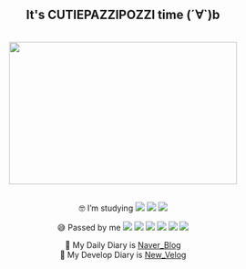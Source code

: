 <div align="center">
  
## It's CUTIEPAZZIPOZZI time (´∀`)b

<br>

<img src="./image/가젤들썩들썩.gif" width="400" height="250"/>

<br>
<br>

🤓 I’m studying
<img src="https://img.shields.io/badge/Java-ED8B00?style=for-the-badge&logo=java&logoColor=white">
<img src="https://img.shields.io/badge/typescript-blue?style=for-the-badge&logo=typescript&logoColor=white">
<img src="https://img.shields.io/badge/MySQL-4479A1?style=for-the-badge&logo=mysql&logoColor=white">

😅 Passed by me 
<img src="https://img.shields.io/badge/HTML-239120?style=for-the-badge&logo=html5&logoColor=white">
<img src="https://img.shields.io/badge/CSS-239120?&style=for-the-badge&logo=css3&logoColor=white">
<img src="https://img.shields.io/badge/JavaScript-F7DF1E?&style=for-the-badge&logo=javascript3&logoColor=white">
<img src="https://img.shields.io/badge/C%2B%2B-00599C?style=for-the-badge&logo=c%2B%2B&logoColor=white">
<img src="https://img.shields.io/badge/C-00599C?style=for-the-badge&logo=c&logoColor=white">
<img src="https://img.shields.io/badge/Spring-6DB33F?style=for-the-badge&logo=spring&logoColor=white">


🙌 My Daily Diary is
[Naver_Blog](https://blog.naver.com/sugamypapa)
  <br>
🙌 My Develop Diary is
[New_Velog](https://velog.io/@ddungdding)
